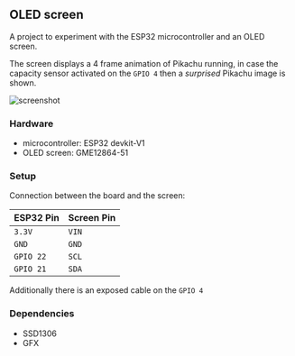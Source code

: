 ## OLED screen

A project to experiment with the ESP32 microcontroller and an OLED screen.

The screen displays a 4 frame animation of Pikachu running, in case the capacity sensor activated on the `GPIO 4` then a *surprised* Pikachu image is shown.

![screenshot](./docs/IMG_0910.gif)

### Hardware
- microcontroller: ESP32 devkit-V1
- OLED screen: GME12864-51

### Setup

Connection between the board and the screen:

| ESP32 Pin   | Screen Pin |
|-------------|------------|
| `3.3V`      | `VIN`      |
| `GND`       | `GND`      |
| `GPIO 22`   | `SCL`      |
| `GPIO 21`   | `SDA`      |

Additionally there is an exposed cable on the `GPIO 4`

### Dependencies
- SSD1306
- GFX